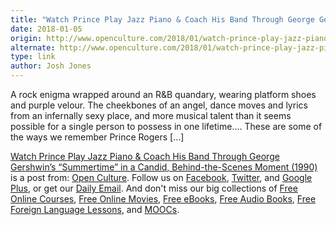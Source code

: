 ```yaml
---
title: "Watch Prince Play Jazz Piano & Coach His Band Through George Gershwin’s “Summertime” in a Candid, Behind-the-Scenes Moment (1990)"
date: 2018-01-05
origin: http://www.openculture.com/2018/01/watch-prince-play-jazz-piano-coach-his-band-through-george-gershwins-summertime.html
alternate: http://www.openculture.com/2018/01/watch-prince-play-jazz-piano-coach-his-band-through-george-gershwins-summertime.html
type: link
author: Josh Jones
---
```


A rock enigma wrapped around an R&B quandary, wearing platform shoes and purple velour. The cheekbones of an angel, dance moves and lyrics from an infernally sexy place, and more musical talent than it seems possible for a single person to possess in one lifetime…. These are some of the ways we remember Prince Rogers […]

[Watch Prince Play Jazz Piano & Coach His Band Through George Gershwin’s “Summertime” in a Candid, Behind-the-Scenes Moment (1990)](http://www.openculture.com/2018/01/watch-prince-play-jazz-piano-coach-his-band-through-george-gershwins-summertime.html) is a post from: [Open Culture](http://www.openculture.com). Follow us on [Facebook](https://www.facebook.com/openculture), [Twitter](https://twitter.com/#!/openculture), and [Google Plus](https://plus.google.com/108579751001953501160/posts), or get our [Daily Email](http://www.openculture.com/dailyemail). And don't miss our big collections of [Free Online Courses](http://www.openculture.com/freeonlinecourses), [Free Online Movies](http://www.openculture.com/freemoviesonline), [Free eBooks](http://www.openculture.com/free_ebooks),&nbsp;[Free Audio Books](http://www.openculture.com/freeaudiobooks), [Free Foreign Language Lessons](http://www.openculture.com/freelanguagelessons), and [MOOCs](http://www.openculture.com/free_certificate_courses).

